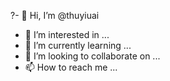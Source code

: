 ?- 👋 Hi, I’m @thuyiuai
- 👀 I’m interested in ...
- 🌱 I’m currently learning ...
- 💞️ I’m looking to collaborate on ...
- 📫 How to reach me ...

<!---
thuyiuai/thuyiuai is a ✨ special ✨ repository because its `README.md` (this file) appears on your GitHub profile.
You can click the Preview link to take a look at your changes.
--->
